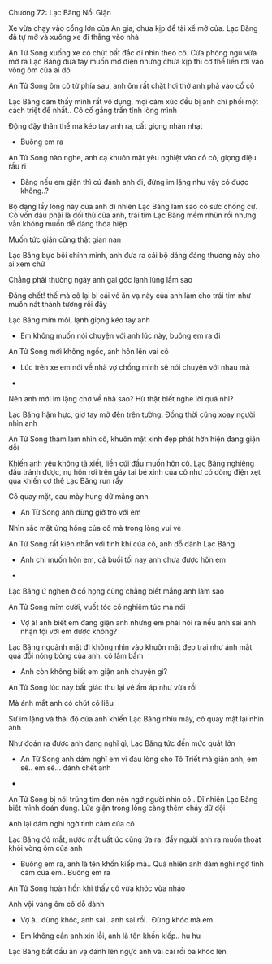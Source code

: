 




Chương 72: Lạc Băng Nổi Giận

Xe vừa chạy vào cổng lớn của An gia, chưa kịp để tài xế mở cửa. Lạc Băng đã tự mở và xuống xe đi thẳng vào nhà

An Tử Song xuống xe có chút bất đắc dĩ nhìn theo cô. Cửa phòng ngủ vừa mở ra Lạc Băng đưa tay muốn mở điện nhưng chưa kịp thì cơ thể liền rơi vào vòng ôm của ai đó

An Tử Song ôm cô từ phía sau, anh ôm rất chặt hơi thở anh phả vào cổ cô

Lạc Băng cảm thấy mình rất vô dụng, mọi cảm xúc đều bị anh chi phối một cách triệt để nhất.. Cô cố gắng trấn tĩnh lòng mình

Động đậy thân thể mà kéo tay anh ra, cất giọng nhàn nhạt

- Buông em ra

An Tử Song nào nghe, anh cạ khuôn mặt yêu nghiệt vào cổ cô, giọng điệu rầu rĩ

- Băng nếu em giận thì cứ đánh anh đi, đừng im lặng như vậy có được không..?

Bộ dạng lấy lòng này của anh dĩ nhiên Lạc Băng làm sao có sức chống cự. Cô vốn đâu phải là đối thủ của anh, trái tim Lạc Băng mềm nhũn rồi nhưng vẫn không muốn dễ dàng thỏa hiệp

Muốn tức giận cũng thật gian nan


Lạc Băng bực bội chính mình, anh đưa ra cái bộ dáng đáng thương này cho ai xem chứ

Chẳng phải thường ngày anh gai góc lạnh lùng lắm sao

Đáng chết! thế mà cô lại bị cái vẻ ăn vạ này của anh làm cho trái tim như muốn nát thành tương rồi đây

Lạc Băng mím môi, lạnh giọng kéo tay anh

- Em không muốn nói chuyện với anh lúc này, buông em ra đi

An Tử Song mới không ngốc, anh hôn lên vai cô

- Lúc trên xe em nói về nhà vợ chồng mình sẽ nói chuyện với nhau mà

-

Nên anh mới im lặng chờ về nhà sao? Hừ thật biết nghe lời quá nhỉ?

Lạc Băng hậm hực, giơ tay mở đèn trên tường. Đồng thời cũng xoay người nhìn anh

An Tử Song tham lam nhìn cô, khuôn mặt xinh đẹp phát hờn hiện đang giận dỗi

Khiến anh yêu không tả xiết, liền cúi đầu muốn hôn cô. Lạc Băng nghiêng đầu tránh được, nụ hôn rơi trên gáy tai bé xinh của cô như có dòng điện xẹt qua khiến cơ thể Lạc Băng run rẩy

Cô quay mặt, cau mày hung dữ mắng anh

- An Tử Song anh đừng giở trò với em


Nhìn sắc mặt ửng hồng của cô mà trong lòng vui vẻ

An Tử Song rất kiên nhẫn với tính khí của cô, anh dỗ dành Lạc Băng

- Anh chỉ muốn hôn em, cả buổi tối nay anh chưa được hôn em

-

Lạc Băng ứ nghẹn ở cổ họng cũng chẳng biết mắng anh làm sao

An Tử Song mỉm cười, vuốt tóc cô nghiêm túc mà nói

- Vợ à! anh biết em đang giận anh nhưng em phải nói ra nếu anh sai anh nhận tội với em được không?

Lạc Băng ngoảnh mặt đi không nhìn vào khuôn mặt đẹp trai như ánh mắt quá đỗi nóng bỏng của anh, cô lẩm bẩm

- Anh còn không biết em giận anh chuyện gì?

An Tử Song lúc này bất giác thu lại vẻ ấm áp như vừa rồi

Mà ánh mắt anh có chút cô liêu

Sự im lặng và thái độ của anh khiến Lạc Băng nhíu mày, cô quay mặt lại nhìn anh

Như đoán ra được anh đang nghĩ gì, Lạc Băng tức đến mức quát lớn

- An Tử Song anh dám nghĩ em vì đau lòng cho Tô Triết mà giận anh, em sẽ.. em sẽ... đánh chết anh

-

An Tử Song bị nói trúng tim đen nên ngớ người nhìn cô.. Dĩ nhiên Lạc Băng biết mình đoán đúng. Lửa giận trong lòng càng thêm cháy dữ dội

Anh lại dám nghi ngờ tình cảm của cô

Lạc Băng đỏ mắt, nước mắt uất ức cũng ứa ra, đẩy người anh ra muốn thoát khỏi vòng ôm của anh

- Buông em ra, anh là tên khốn kiếp mà.. Quả nhiên anh dám nghi ngờ tình cảm của em.. Buông em ra

An Tử Song hoàn hồn khi thấy cô vừa khóc vừa nháo

Anh vội vàng ôm cô dỗ dành

- Vợ à.. đừng khóc, anh sai.. anh sai rồi.. Đừng khóc mà em

- Em không cần anh xin lỗi, anh là tên khốn kiếp.. hu hu

Lạc Băng bắt đầu ăn vạ đánh lên ngực anh vài cái rồi òa khóc lên




